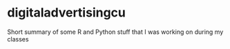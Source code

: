 # digitaladvertisingcu
Short summary of some R and Python stuff that I was working on during my classes
